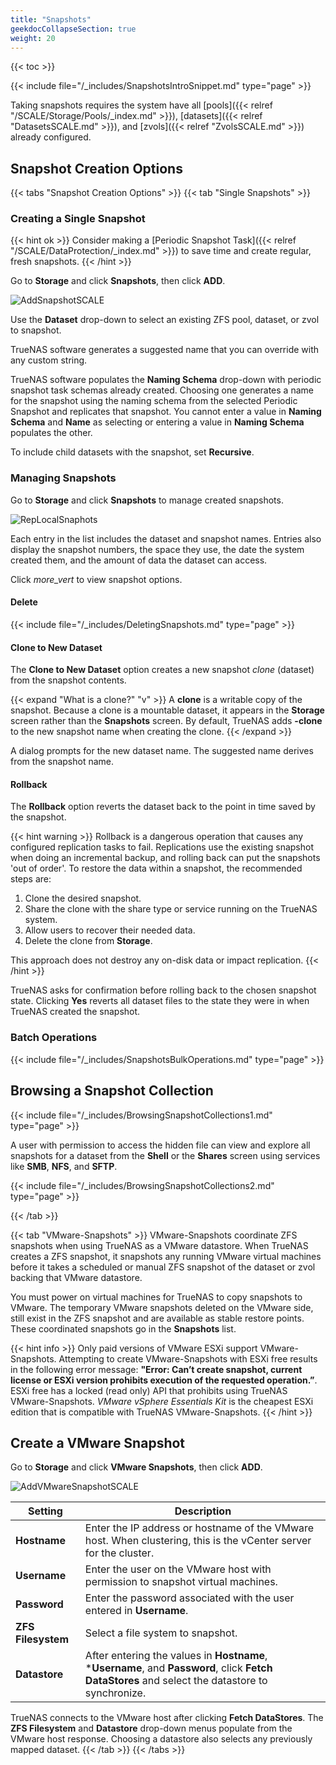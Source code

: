 ```yaml
---
title: "Snapshots"
geekdocCollapseSection: true
weight: 20
---
```


{{< toc >}}

{{< include file="/_includes/SnapshotsIntroSnippet.md" type="page" >}}

Taking snapshots requires the system have all [pools]({{< relref "/SCALE/Storage/Pools/_index.md" >}}), [datasets]({{< relref "DatasetsSCALE.md" >}}), and [zvols]({{< relref "ZvolsSCALE.md" >}}) already configured.

## Snapshot Creation Options

{{< tabs "Snapshot Creation Options" >}}
{{< tab "Single Snapshots" >}}

### Creating a Single Snapshot

{{< hint ok >}}
Consider making a [Periodic Snapshot Task]({{< relref "/SCALE/DataProtection/_index.md" >}}) to save time and create regular, fresh snapshots.
{{< /hint >}}

Go to **Storage** and click **Snapshots**, then click **ADD**.

![AddSnapshotSCALE](/images/SCALE/AddSnapshotSCALE.png "Create a New Snapshot")

Use the **Dataset** drop-down to select an existing ZFS pool, dataset, or zvol to snapshot.

TrueNAS software generates a suggested name that you can override with any custom string.

TrueNAS software populates the **Naming Schema** drop-down with periodic snapshot task schemas already created. Choosing one generates a name for the snapshot using the naming schema from the selected Periodic Snapshot and replicates that snapshot. You cannot enter a value in **Naming Schema** and **Name** as selecting or entering a value in **Naming Schema** populates the other. 

To include child datasets with the snapshot, set **Recursive**.
  
### Managing Snapshots

Go to **Storage** and click **Snapshots** to manage created snapshots.

![RepLocalSnaphots](/images/SCALE/RepLocalSnaphots.png "List of Snapshots")

Each entry in the list includes the dataset and snapshot names. Entries also display the snapshot numbers, the space they use, the date the system created them, and the amount of data the dataset can access.

Click <i class="material-icons" aria-hidden="true" title="Expand">more_vert</i> to view snapshot options.

#### Delete

{{< include file="/_includes/DeletingSnapshots.md" type="page" >}}

#### Clone to New Dataset

The **Clone to New Dataset** option creates a new snapshot *clone* (dataset) from the snapshot contents.

{{< expand "What is a clone?" "v" >}}
A **clone** is a writable copy of the snapshot.
Because a clone is a mountable dataset, it appears in the **Storage** screen rather than the **Snapshots** screen.
By default, TrueNAS adds **-clone** to the new snapshot name when creating the clone.
{{< /expand >}}

A dialog prompts for the new dataset name.
The suggested name derives from the snapshot name.

#### Rollback

The **Rollback** option reverts the dataset back to the point in time saved by the snapshot.

{{< hint warning >}}
Rollback is a dangerous operation that causes any configured replication tasks to fail.
Replications use the existing snapshot when doing an incremental backup, and rolling back can put the snapshots 'out of order'.
To restore the data within a snapshot, the recommended steps are:

1.  Clone the desired snapshot.
2.  Share the clone with the share type or service running on the TrueNAS system.
3.  Allow users to recover their needed data.
4.  Delete the clone from **Storage**.

This approach does not destroy any on-disk data or impact replication.
{{< /hint >}}

TrueNAS asks for confirmation before rolling back to the chosen snapshot state.
Clicking **Yes** reverts all dataset files to the state they were in when TrueNAS created the snapshot.

### Batch Operations

{{< include file="/_includes/SnapshotsBulkOperations.md" type="page" >}}

## Browsing a Snapshot Collection

{{< include file="/_includes/BrowsingSnapshotCollections1.md" type="page" >}}

A user with permission to access the hidden file can view and explore all snapshots for a dataset from the **Shell** or the **Shares** screen using services like **SMB**, **NFS**, and **SFTP**.

{{< include file="/_includes/BrowsingSnapshotCollections2.md" type="page" >}}

{{< /tab >}}

{{< tab "VMware-Snapshots" >}}
VMware-Snapshots coordinate ZFS snapshots when using TrueNAS as a VMware datastore.
When TrueNAS creates a ZFS snapshot, it snapshots any running VMware virtual machines before it takes a scheduled or manual ZFS snapshot of the dataset or zvol backing that VMware datastore.

You must power on virtual machines for TrueNAS to copy snapshots to VMware.
The temporary VMware snapshots deleted on the VMware side, still exist in the ZFS snapshot and are available as stable restore points.
These coordinated snapshots go in the **Snapshots** list.

{{< hint info >}}
Only paid versions of VMware ESXi support VMware-Snapshots. Attempting to create VMware-Snapshots with ESXi free results in the following error message: **"Error: Can’t create snapshot, current license or ESXi version prohibits execution of the requested operation.”**. ESXi free has a locked (read only) API that prohibits using TrueNAS VMware-Snapshots. *VMware vSphere Essentials Kit* is the cheapest ESXi edition that is compatible with TrueNAS VMware-Snapshots.
{{< /hint >}}

## Create a VMware Snapshot

Go to **Storage** and click **VMware Snapshots**, then click **ADD**.

![AddVMwareSnapshotSCALE](/images/SCALE/AddVMwareSnapshotSCALE.png "Creating a VMware Snapshot")

| Setting | Description |
|---------|-------------|
| **Hostname** | Enter the IP address or hostname of the VMware host. When clustering, this is the vCenter server for the cluster. |
| **Username** | Enter the user on the VMware host with permission to snapshot virtual machines. |
| **Password** | Enter the password associated with the user entered in **Username**. |
| **ZFS Filesystem** | Select a file system to snapshot. |
| **Datastore** | After entering the values in **Hostname**, ***Username**, and **Password**, click **Fetch DataStores** and select the datastore to synchronize. |

TrueNAS connects to the VMware host after clicking **Fetch DataStores**.
The **ZFS Filesystem** and **Datastore** drop-down menus populate from the VMware host response.
Choosing a datastore also selects any previously mapped dataset.
{{< /tab >}}
{{< /tabs >}}
